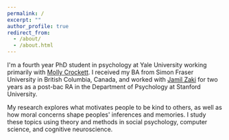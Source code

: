 ```yaml
---
permalink: /
excerpt: ""
author_profile: true
redirect_from: 
  - /about/
  - /about.html
---
```


I'm a fourth year PhD student in psychology at Yale University working primarily with [Molly Crockett](http://www.crockettlab.org/). I received my BA from Simon Fraser University in British Columbia, Canada, and worked with [Jamil Zaki](http://ssnl.stanford.edu/) for two years as a post-bac RA in the Department of Psychology at Stanford University. 

My research explores what motivates people to be kind to others, as well as how moral concerns shape peoples' inferences and memories. I study these topics using theory and methods in social psychology, computer science, and cognitive neuroscience.
